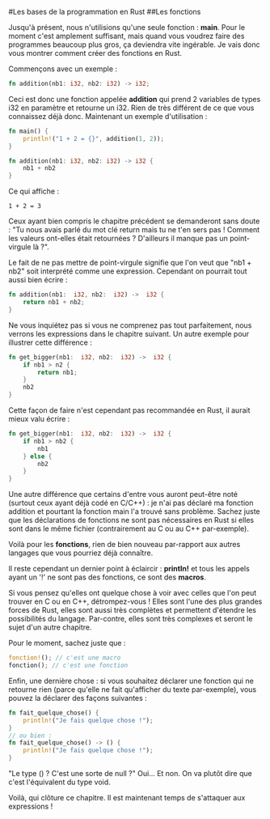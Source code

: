 #Les bases de la programmation en Rust
##Les fonctions

Jusqu'à présent, nous n'utilisions qu'une seule fonction : __main__. Pour le moment c'est amplement suffisant, mais quand vous voudrez faire des programmes beaucoup plus gros, ça deviendra vite ingérable. Je vais donc vous montrer comment créer des fonctions en Rust.

Commençons avec un exemple :

```Rust
fn addition(nb1: i32, nb2: i32) -> i32;
```

Ceci est donc une fonction appelée __addition__ qui prend 2 variables de types i32 en paramètre et retourne un i32. Rien de très différent de ce que vous connaissez déjà donc. Maintenant un exemple d'utilisation :

```Rust
fn main() {
    println!("1 + 2 = {}", addition(1, 2));
}

fn addition(nb1: i32, nb2: i32) -> i32 {
    nb1 + nb2
}
```

Ce qui affiche :

```Shell
1 + 2 = 3
```

Ceux ayant bien compris le chapitre précédent se demanderont sans doute : "Tu nous avais parlé du mot clé return mais tu ne t'en sers pas ! Comment les valeurs ont-elles était retournées ? D'ailleurs il manque pas un point-virgule là ?".

Le fait de ne pas mettre de point-virgule signifie que l'on veut que "nb1 + nb2" soit interprété comme une expression. Cependant on pourrait tout aussi bien écrire :

```Rust
fn addition(nb1:  i32, nb2:  i32) ->  i32 {
    return nb1 + nb2;
}
```

Ne vous inquiétez pas si vous ne comprenez pas tout parfaitement, nous verrons les expressions dans le chapitre suivant. Un autre exemple pour illustrer cette différence :

```Rust
fn get_bigger(nb1:  i32, nb2:  i32) ->  i32 {
    if nb1 > n2 {
        return nb1;
    }
    nb2
}
```

Cette façon de faire n'est cependant pas recommandée en Rust, il aurait mieux valu écrire :

```Rust
fn get_bigger(nb1:  i32, nb2:  i32) ->  i32 {
    if nb1 > nb2 {
        nb1
    } else {
        nb2
    }
}
```

Une autre différence que certains d'entre vous auront peut-être noté (surtout ceux ayant déjà codé en C/C++) : je n'ai pas déclaré ma fonction addition et pourtant la fonction main l'a trouvé sans problème. Sachez juste que les déclarations de fonctions ne sont pas nécessaires en Rust si elles sont dans le même fichier (contrairement au C ou au C++ par-exemple).

Voilà pour les __fonctions__, rien de bien nouveau par-rapport aux autres langages que vous pourriez déjà connaître.

Il reste cependant un dernier point à éclaircir : __println!__ et tous les appels ayant un '!' ne sont pas des fonctions, ce sont des __macros__.

Si vous pensez qu'elles ont quelque chose à voir avec celles que l'on peut trouver en C ou en C++, détrompez-vous ! Elles sont l'une des plus grandes forces de Rust, elles sont aussi très complètes et permettent d'étendre les possibilités du langage. Par-contre, elles sont très complexes et seront le sujet d'un autre chapitre.

Pour le moment, sachez juste que :

```Rust
fonction!(); // c'est une macro
fonction(); // c'est une fonction
```

Enfin, une dernière chose : si vous souhaitez déclarer une fonction qui ne retourne rien (parce qu'elle ne fait qu'afficher du texte par-exemple), vous pouvez la déclarer des façons suivantes :

```Rust
fn fait_quelque_chose() {
    println!("Je fais quelque chose !");
}
// ou bien :
fn fait_quelque_chose() -> () {
    println!("Je fais quelque chose !");
}
```

"Le type () ? C'est une sorte de null ?"
Oui... Et non. On va plutôt dire que c'est l'équivalent du type void.

Voilà, qui clôture ce chapitre. Il est maintenant temps de s'attaquer aux expressions !
